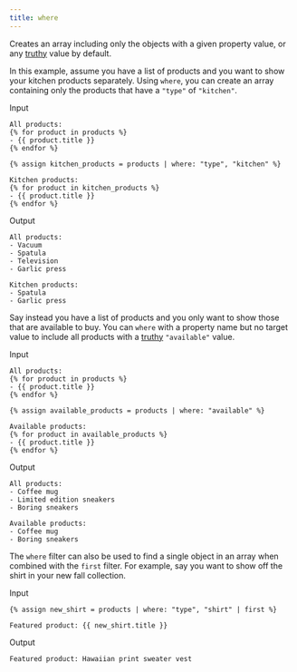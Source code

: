 ```yaml
---
title: where
---
```


Creates an array including only the objects with a given property value, or any [truthy][truthy] value by default.

In this example, assume you have a list of products and you want to show your kitchen products separately. Using `where`, you can create an array containing only the products that have a `"type"` of `"kitchen"`.

Input
```liquid
All products:
{% for product in products %}
- {{ product.title }}
{% endfor %}

{% assign kitchen_products = products | where: "type", "kitchen" %}

Kitchen products:
{% for product in kitchen_products %}
- {{ product.title }}
{% endfor %}
```

Output
```text
All products:
- Vacuum
- Spatula
- Television
- Garlic press

Kitchen products:
- Spatula
- Garlic press
```

Say instead you have a list of products and you only want to show those that are available to buy. You can `where` with a property name but no target value to include all products with a [truthy][truthy] `"available"` value.

Input
```liquid
All products:
{% for product in products %}
- {{ product.title }}
{% endfor %}

{% assign available_products = products | where: "available" %}

Available products:
{% for product in available_products %}
- {{ product.title }}
{% endfor %}
```

Output
```text
All products:
- Coffee mug
- Limited edition sneakers
- Boring sneakers

Available products:
- Coffee mug
- Boring sneakers
```

The `where` filter can also be used to find a single object in an array when combined with the `first` filter. For example, say you want to show off the shirt in your new fall collection.

Input
```liquid
{% assign new_shirt = products | where: "type", "shirt" | first %}

Featured product: {{ new_shirt.title }}
```

Output
```text
Featured product: Hawaiian print sweater vest
```

[truthy]: ../tutorials/truthy-and-falsy.html
